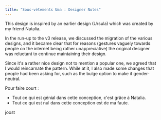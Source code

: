 ```yaml
---
title: "Sous-vêtements Uma : Designer Notes"
---
```


This design is inspired by an earlier design (Ursula) which was created by my friend Natalia.

In the run-up to the v3 release, we discussed the migration of the various designs, and it became clear that for reasons (gestures vaguely towards people on the internet being rather unappreciative) the original designer was reluctant to continue maintaining their design.

Since it's a rather nice design not to mention a popular one, we agreed that I would reincarnate the pattern. While at it, I also made some changes that people had been asking for, such as the bulge option to make it gender-neutral.

Pour faire court :

- Tout ce qui est génial dans cette conception, c'est grâce à Natalia.
- Tout ce qui est nul dans cette conception est de ma faute.

joost
